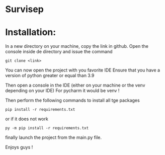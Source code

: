 # Survisep

# Installation:

In a new directory on your machine, copy the
link in github. Open the console inside de directory and issue the command

    git clone <link>

You can now open the project with you favorite IDE
Ensure that you have a version of python greater or equal than 3.9

Then open a console in the IDE (either on your machine or the venv depending on your IDE)
For pycharm it would be venv !

Then perform the following commands to install all tge packages

    pip install -r requirements.txt

or if it does not work
    
    py -m pip install -r requirements.txt

finally launch the project from the main.py file.

Enjoys guys !
